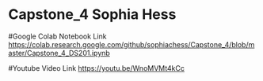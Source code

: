 # Capstone_4 Sophia Hess

#Google Colab Notebook Link
https://colab.research.google.com/github/sophiachess/Capstone_4/blob/master/Capstone_4_DS201.ipynb

#Youtube Video Link
https://youtu.be/WnoMVMt4kCc 
